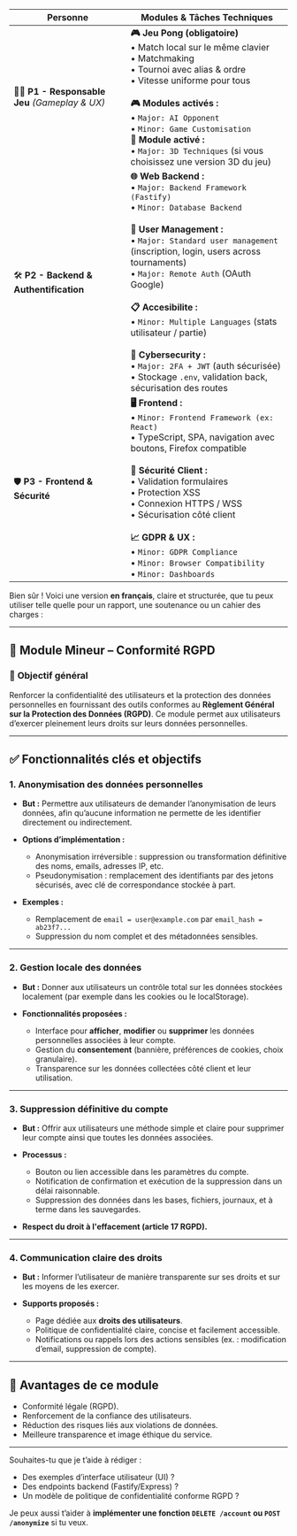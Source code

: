 | Personne                                         | Modules & Tâches Techniques                                                                                                                                                                                                                                                                                                                                                                                                                                                    |
| ------------------------------------------------ | ------------------------------------------------------------------------------------------------------------------------------------------------------------------------------------------------------------------------------------------------------------------------------------------------------------------------------------------------------------------------------------------------------------------------------------------------------------------------------ |
| 🧑‍🎮 **P1 - Responsable Jeu** *(Gameplay & UX)* | **🎮 Jeu Pong (obligatoire)**<br>• Match local sur le même clavier<br>• Matchmaking<br>• Tournoi avec alias & ordre<br>• Vitesse uniforme pour tous<br><br>**🎮 Modules activés :**<br>• `Major: AI Opponent`<br>• `Minor: Game Customisation`<br>**🎨 Module activé :**<br>• `Major: 3D Techniques` (si vous choisissez une version 3D du jeu)                                                                                                                                |
| 🛠️ **P2 - Backend & Authentification**          | **🌐 Web Backend :**<br>• `Major: Backend Framework (Fastify)`<br>• `Minor: Database Backend`<br><br>**👤 User Management :**<br>• `Major: Standard user management` (inscription, login, users across tournaments)<br>• `Major: Remote Auth` (OAuth Google)<br><br>**📋 Accesibilite :**<br>• `Minor: Multiple Languages` (stats utilisateur / partie)<br><br>**🔐 Cybersecurity :**<br>• `Major: 2FA + JWT` (auth sécurisée)<br>• Stockage `.env`, validation back, sécurisation des routes |
| 🛡️ **P3 - Frontend & Sécurité**                 | **🖥️ Frontend :**<br>• `Minor: Frontend Framework (ex: React)`<br>• TypeScript, SPA, navigation avec boutons, Firefox compatible<br><br>**🔐 Sécurité Client :**<br>• Validation formulaires<br>• Protection XSS<br>• Connexion HTTPS / WSS<br>• Sécurisation côté client<br><br>**📈 GDPR & UX :**<br>• `Minor: GDPR Compliance`<br>• `Minor: Browser Compatibility`<br>• `Minor: Dashboards`                                                             |


Bien sûr ! Voici une version **en français**, claire et structurée, que tu peux utiliser telle quelle pour un rapport, une soutenance ou un cahier des charges :

---

## 🔐 Module Mineur – Conformité RGPD

### 🎯 **Objectif général**

Renforcer la confidentialité des utilisateurs et la protection des données personnelles en fournissant des outils conformes au **Règlement Général sur la Protection des Données (RGPD)**. Ce module permet aux utilisateurs d’exercer pleinement leurs droits sur leurs données personnelles.

---

## ✅ **Fonctionnalités clés et objectifs**

### 1. **Anonymisation des données personnelles**

* **But :** Permettre aux utilisateurs de demander l’anonymisation de leurs données, afin qu’aucune information ne permette de les identifier directement ou indirectement.
* **Options d’implémentation :**

  * Anonymisation irréversible : suppression ou transformation définitive des noms, emails, adresses IP, etc.
  * Pseudonymisation : remplacement des identifiants par des jetons sécurisés, avec clé de correspondance stockée à part.
* **Exemples :**

  * Remplacement de `email = user@example.com` par `email_hash = ab23f7...`
  * Suppression du nom complet et des métadonnées sensibles.

---

### 2. **Gestion locale des données**

* **But :** Donner aux utilisateurs un contrôle total sur les données stockées localement (par exemple dans les cookies ou le localStorage).
* **Fonctionnalités proposées :**

  * Interface pour **afficher**, **modifier** ou **supprimer** les données personnelles associées à leur compte.
  * Gestion du **consentement** (bannière, préférences de cookies, choix granulaire).
  * Transparence sur les données collectées côté client et leur utilisation.

---

### 3. **Suppression définitive du compte**

* **But :** Offrir aux utilisateurs une méthode simple et claire pour supprimer leur compte ainsi que toutes les données associées.
* **Processus :**

  * Bouton ou lien accessible dans les paramètres du compte.
  * Notification de confirmation et exécution de la suppression dans un délai raisonnable.
  * Suppression des données dans les bases, fichiers, journaux, et à terme dans les sauvegardes.
* **Respect du droit à l'effacement (article 17 RGPD).**

---

### 4. **Communication claire des droits**

* **But :** Informer l’utilisateur de manière transparente sur ses droits et sur les moyens de les exercer.
* **Supports proposés :**

  * Page dédiée aux **droits des utilisateurs**.
  * Politique de confidentialité claire, concise et facilement accessible.
  * Notifications ou rappels lors des actions sensibles (ex. : modification d’email, suppression de compte).

---

## 🧩 **Avantages de ce module**

* Conformité légale (RGPD).
* Renforcement de la confiance des utilisateurs.
* Réduction des risques liés aux violations de données.
* Meilleure transparence et image éthique du service.

---

Souhaites-tu que je t’aide à rédiger :

* Des exemples d’interface utilisateur (UI) ?
* Des endpoints backend (Fastify/Express) ?
* Un modèle de politique de confidentialité conforme RGPD ?

Je peux aussi t’aider à **implémenter une fonction `DELETE /account` ou `POST /anonymize`** si tu veux.
